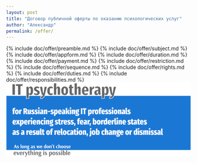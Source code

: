 ```yaml
---
layout: post
title: "Договор публичной оферты по оказанию психологических услуг"
author: "Александр"
permalink: /offer/
---
```

{% include doc/offer/preamble.md %}
{% include doc/offer/subject.md %}
{% include doc/offer/appform.md %}
{% include doc/offer/duration.md %}
{% include doc/offer/payment.md %}
{% include doc/offer/restriction.md %}
{% include doc/offer/sequence.md %}
{% include doc/offer/rights.md %}
{% include doc/offer/duties.md %}
{% include doc/offer/responsibilities.md %}
<a href="/">![Psychotherapy for Russian-speaking IT professionals](/_img/700b.png)</a>

